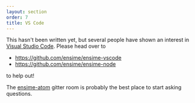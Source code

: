 ```yaml
---
layout: section
order: 7
title: VS Code
---
```


This hasn't been written yet, but several people have shown an interest in [Visual Studio Code](https://code.visualstudio.com/). Please head over to

- https://github.com/ensime/ensime-vscode
- https://github.com/ensime/ensime-node

to help out!

The [ensime-atom](https://gitter.im/ensime/ensime-atom) gitter room is probably the best place to start asking questions.
